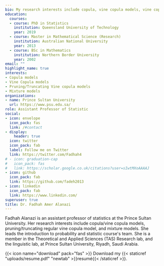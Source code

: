 ```yaml
---
bio: My research interests include copula, vine copula models, vine copula truncation/Pruning techniques, and mixture models.
education:
  courses:
  - course: PhD in Statistics
    institution: Queensland University of Technology
    year: 2019
  - course: Master in Mathematical Science (Research)
    institution: Australian National University
    year: 2013
  - course: BSc in Mathematics
    institution: Northern Border University
    year: 2002
email: ""
highlight_name: true
interests:
- Copula models
- Vine Copula models
- Pruning/Truncating Vine copula models
- Mixture models
organizations:
- name: Prince Sultan University
  url: https://www.psu.edu.sa/
role: Assistant Professor of Statistic
social:
- icon: envelope
  icon_pack: fas
  link: /#contact
- display:
    header: true
  icon: twitter
  icon_pack: fab
  label: Follow me on Twitter
  link: https://twitter.com/Fadhah4
# - icon: graduation-cap
#   icon_pack: fas
#   link: https://scholar.google.co.uk/citations?user=sIwtMXoAAAAJ
- icon: github
  icon_pack: fab
  link: https://github.com/fadeh2013
- icon: linkedin
  icon_pack: fab
  link: https://www.linkedin.com/
superuser: true
title: Dr. Fadhah Amer Alanazi
---
```


Fadhah Alanazi is an assistant professor of statistics at the Prince Sultan University. Her research interests include
copula/vine copula models, pruning/truncating regular vine copula model, and mixture models. She leads the introduction 
to probability and statistic course's team. She is a member in the Theoretical and Applied Sciences (TAS) Research lab, 
and the  linguistic lab, at Prince Sultan University, Riyadh, Saudi Arabia.


{{< icon name="download" pack="fas" >}} Download my {{< staticref "uploads/resume.pdf" "newtab" >}}resumé{{< /staticref >}}.
